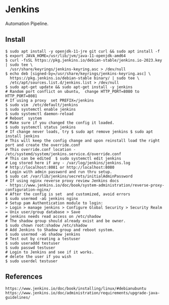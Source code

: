 Jenkins
=======

Automation Pipeline. 

Install
-------

    $ sudo apt install -y openjdk-11-jre git curl && sudo apt install -f 
    $ export JAVA_HOME=/usr/lib/jvm/java-11-openjdk-amd64
    $ curl -fsSL https://pkg.jenkins.io/debian-stable/jenkins.io-2023.key | sudo tee \
      /usr/share/keyrings/jenkins-keyring.asc > /dev/null
    $ echo deb [signed-by=/usr/share/keyrings/jenkins-keyring.asc] \
      https://pkg.jenkins.io/debian-stable binary/ | sudo tee \
      /etc/apt/sources.list.d/jenkins.list > /dev/null
    $ sudo apt-get update && sudo apt-get install -y jenkins
    # Random port conflict on ubuntu,  change HTTP_PORT=8080 to HTTP_PORT=8081
    # If using a proxy  set PREFIX=/jenkins
    $ sudo vim  /etc/default/jenkins
    $ sudo systemctl enable jenkins
    $ sudo systemctl daemon-reload
    # Reboot  system
    # Make sure if you changed the config it loaded.
    $ sudo systemctl status jenkins
    # If change never loads, try $ sudo apt remove jenkins $ sudo apt install jenkins
    # This will keep the config change and upon reinstall load the right port and create the override.conf
    # This override.conf location -  /etc/systemd/system/jenkins.service.d/override.conf
    # This can be edited  $ sudo systemctl edit jenkins
    # Log stored here if any - /var/log/jenkins/jenkins.log
    # http://localhost:8081 or http://localhost:8080
    # Login with admin password and run thru setup. 
    $ sudo cat /var/lib/jenkins/secrets/initialAdminPassword
    # If using nginx reverse proxy review Jenkins docs
    - https://www.jenkins.io/doc/book/system-administration/reverse-proxy-configuration-nginx/
    # After the config is set  and customized, avoid errors
    $ sudo usermod -aG jenkins nginx
    # Setup pam Authentication module to login:
    > Login > manage jenkins > Configure Global Security > Security Realm = Unix user/group database > Save
    # jenkins needs read access on /etc/shadow 
    # The shadow group should already exist and be owner. 
    $ sudo chown root:shadow /etc/shadow
    # Add Jenkins to Shadow group and reboot system.
    $ sudo usermod -aG shadow jenkins
    # Test out by creating a testuser
    $ sudo useraddd testuser
    $ sudo passwd testuser
    # Login to Jenkins and see if it works.
    # delete the user if you wish
    $ sudo userdel testuser

References
----------

    https://www.jenkins.io/doc/book/installing/linux/#debianubuntu
    https://www.jenkins.io/doc/administration/requirements/upgrade-java-guidelines/